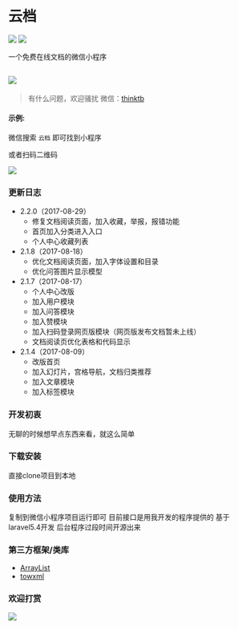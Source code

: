 
# 云档
![](https://img.shields.io/badge/%E7%89%88%E6%9C%AC-2.2.0-red.svg)
![](https://img.shields.io/badge/%E6%9B%B4%E6%96%B0%E6%97%A5%E6%9C%9F-2017.08.29-blue.svg)

一个免费在线文档的微信小程序

 ![](http://otbx7z2z0.bkt.clouddn.com/cloud-doc-logo.jpg_120x120.jpg)
-------------

> 有什么问题，欢迎骚扰
微信：[thinktb]()  




#### 示例:  
微信搜索 `云档` 即可找到小程序

或者扫码二维码

 ![](http://otbx7z2z0.bkt.clouddn.com/gh_52a837af05b4_860.jpg!300w)

### 更新日志
- 2.2.0（2017-08-29）
    - 修复文档阅读页面，加入收藏，举报，报错功能
    - 首页加入分类进入入口
    - 个人中心收藏列表
- 2.1.8（2017-08-18）
    - 优化文档阅读页面，加入字体设置和目录
    - 优化问答图片显示模型
- 2.1.7（2017-08-17）
    - 个人中心改版
    - 加入用户模块
    - 加入问答模块
    - 加入赞模块
    - 加入扫码登录网页版模块（网页版发布文档暂未上线）
    - 文档阅读页优化表格和代码显示
- 2.1.4（2017-08-09）
     - 改版首页
     - 加入幻灯片，宫格导航，文档归类推荐
     - 加入文章模块
     - 加入标签模块



### 开发初衷
无聊的时候想早点东西来看，就这么简单


### 下载安装
直接clone项目到本地

### 使用方法
复制到微信小程序项目运行即可  目前接口是用我开发的程序提供的  基于laravel5.4开发
后台程序过段时间开源出来

### 第三方框架/类库

-  [ArrayList](https://github.com/w3c-king/ArrayList)
-  [towxml](https://github.com/sbfkcel/towxml)


### 欢迎打赏
![](http://otbx7z2z0.bkt.clouddn.com/20170818172555.jpg!300w)
